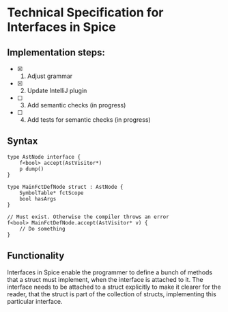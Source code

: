 # Technical Specification for Interfaces in Spice

## Implementation steps:

- [x] 1. Adjust grammar
- [x] 2. Update IntelliJ plugin
- [ ] 3. Add semantic checks (in progress)
- [ ] 4. Add tests for semantic checks (in progress)

## Syntax

```spice
type AstNode interface {
    f<bool> accept(AstVisitor*)
    p dump()
}

type MainFctDefNode struct : AstNode {
    SymbolTable* fctScope
    bool hasArgs
}

// Must exist. Otherwise the compiler throws an error
f<bool> MainFctDefNode.accept(AstVisitor* v) {
    // Do something
}
```

## Functionality
Interfaces in Spice enable the programmer to define a bunch of methods that a struct must implement, when the interface is attached
to it. The interface needs to be attached to a struct explicitly to make it clearer for the reader, that the struct is part of the
collection of structs, implementing this particular interface.